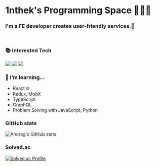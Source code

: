 # 1nthek's Programming Space 🧑🏻‍💻

### I'm a FE developer creates user-friendly services.👋
<br>

### 📚 Interested Tech
<p align="left">
 <img src="https://img.shields.io/badge/Vue-informational?style=flat&logo=vue.js&logoColor=white&color=4FC08D"/>
 <img src="https://img.shields.io/badge/JavaScript-informational?style=flat&logo=JavaScript&logoColor=white&color=F7DF1E">
 <img src="https://img.shields.io/badge/Jest-informational?style=flat&logo=Jest&logoColor=white&color=C21325">
</p>

### 🌱 I’m learning...
- React 🌐
- Redux, MobX
- TypeScript
- GraphQL
- Problem Solving with JavaScript, Python

### GitHub stats
![Anurag's GitHub stats](https://github-readme-stats.vercel.app/api?username=1nthek&theme=vue&show_icons=true)

### Solved.ac
[![Solved.ac Profile](http://mazassumnida.wtf/api/v2/generate_badge?boj=1nthek)](https://solved.ac/1nthek/)


<!--
**1nthek/1nthek** is a ✨ _special_ ✨ repository because its `README.md` (this file) appears on your GitHub profile.

Here are some ideas to get you started:

- 🔭 I’m currently working on ...
- 🌱 I’m currently learning ...
- 👯 I’m looking to collaborate on ...
- 🤔 I’m looking for help with ...
- 💬 Ask me about ...
- 📫 How to reach me: ...
- 😄 Pronouns: ...
- ⚡ Fun fact: ...
-->
